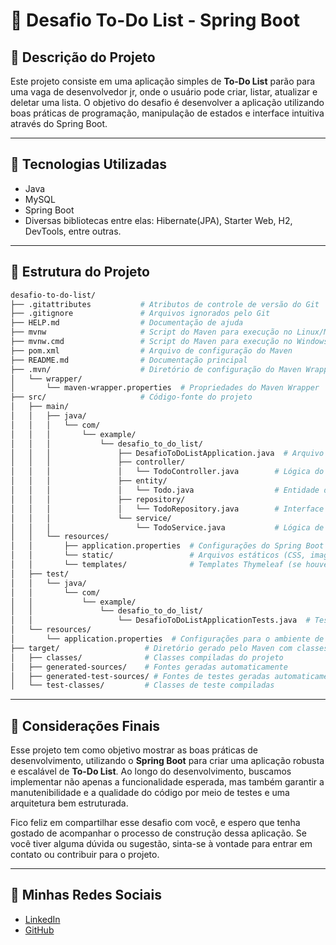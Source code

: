 # 📝 Desafio To-Do List - Spring Boot

## 📌 Descrição do Projeto

Este projeto consiste em uma aplicação simples de **To-Do List** parão para uma vaga de desenvolvedor jr, 
onde o usuário pode criar, listar, atualizar e deletar uma lista. 
O objetivo do desafio é desenvolver a aplicação utilizando boas práticas de programação, 
manipulação de estados e interface intuitiva através do Spring Boot.

---

## 🚀 Tecnologias Utilizadas

- Java
- MySQL
- Spring Boot
- Diversas bibliotecas entre elas: Hibernate(JPA), Starter Web, H2, DevTools, entre outras.

---

## 📂 Estrutura do Projeto

```bash
desafio-to-do-list/
├── .gitattributes           # Atributos de controle de versão do Git
├── .gitignore               # Arquivos ignorados pelo Git
├── HELP.md                  # Documentação de ajuda
├── mvnw                     # Script do Maven para execução no Linux/Mac
├── mvnw.cmd                 # Script do Maven para execução no Windows
├── pom.xml                  # Arquivo de configuração do Maven
├── README.md                # Documentação principal
├── .mvn/                    # Diretório de configuração do Maven Wrapper
│   └── wrapper/
│       └── maven-wrapper.properties  # Propriedades do Maven Wrapper
├── src/                     # Código-fonte do projeto
│   ├── main/
│   │   ├── java/
│   │   │   └── com/
│   │   │       └── example/
│   │   │           └── desafio_to_do_list/
│   │   │               ├── DesafioToDoListApplication.java  # Arquivo principal da aplicação
│   │   │               ├── controller/
│   │   │               │   └── TodoController.java        # Lógica do controlador de tarefas
│   │   │               ├── entity/
│   │   │               │   └── Todo.java                  # Entidade da tarefa
│   │   │               ├── repository/
│   │   │               │   └── TodoRepository.java        # Interface de repositório para operações no banco
│   │   │               └── service/
│   │   │                   └── TodoService.java           # Lógica de serviços para as tarefas
│   │   └── resources/
│   │       ├── application.properties  # Configurações do Spring Boot
│   │       └── static/                 # Arquivos estáticos (CSS, imagens, etc.)
│   │       └── templates/              # Templates Thymeleaf (se houver)
│   ├── test/
│   │   └── java/
│   │       └── com/
│   │           └── example/
│   │               └── desafio_to_do_list/
│   │                   └── DesafioToDoListApplicationTests.java  # Testes de integração da aplicação
│   └── resources/
│       └── application.properties  # Configurações para o ambiente de teste
├── target/                   # Diretório gerado pelo Maven com classes compiladas
│   ├── classes/              # Classes compiladas do projeto
│   ├── generated-sources/    # Fontes geradas automaticamente
│   ├── generated-test-sources/ # Fontes de testes geradas automaticamente
│   └── test-classes/         # Classes de teste compiladas
```
---

## 🌟 Considerações Finais

Esse projeto tem como objetivo mostrar as boas práticas de desenvolvimento, utilizando o **Spring Boot** para criar uma aplicação robusta e escalável de **To-Do List**. Ao longo do desenvolvimento, buscamos implementar não apenas a funcionalidade esperada, mas também garantir a manutenibilidade e a qualidade do código por meio de testes e uma arquitetura bem estruturada.

Fico feliz em compartilhar esse desafio com você, e espero que tenha gostado de acompanhar o processo de construção dessa aplicação. Se você tiver alguma dúvida ou sugestão, sinta-se à vontade para entrar em contato ou contribuir para o projeto.

---

## 📱 Minhas Redes Sociais

- [LinkedIn](https://www.linkedin.com/in/mateusfsrgsouza/)
- [GitHub](https://github.com/mateusfsrg)



